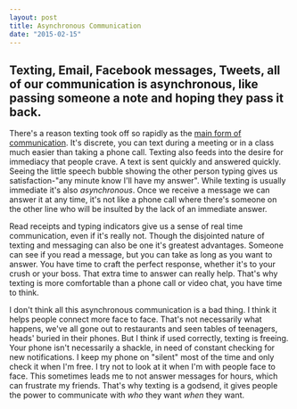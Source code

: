 ```yaml
---
layout: post
title: Asynchronous Communication
date: "2015-02-15"
---
```

## Texting, Email, Facebook messages, Tweets, all of our communication is asynchronous, like passing someone a note and hoping they pass it back.

There's a reason texting took off so rapidly as the [main form of communication](http://www.away.gr/wp-content/uploads/2012/03/PIP_Teens_Smartphones_and_Texting.pdf).  It's discrete, you can text during a meeting or in a class much easier than taking a phone call.  Texting also feeds into the desire for immediacy that people crave.  A text is sent quickly and answered quickly.  Seeing the little speech bubble showing the other person typing gives us satisfaction-"any minute know I'll have my answer".  While texting is usually immediate it's also *asynchronous*.  Once we receive a message we can answer it at any time, it's not like a phone call where there's someone on the other line who will be insulted by the lack of an immediate answer.

Read receipts and typing indicators give us a sense of real time communication, even if it's really not.  Though the disjointed nature of texting and messaging can also be one it's greatest advantages.  Someone can see if you read a message, but you can take as long as you want to answer.  You have time to craft the perfect response, whether it's to your crush or your boss. That extra time to answer can really help.  That's why texting is  more comfortable than a phone call or video chat, you have time to think.  

I don't think all this asynchronous communication is a bad thing.  I think it helps people connect more face to face.  That's not necessarily what happens, we've all gone out to restaurants and seen tables of teenagers, heads' buried in their phones.  But I think if used correctly, texting is freeing.  Your phone isn't necessarily a shackle, in need of constant checking for new notifications.  I keep my phone on "silent" most of the time and only check it when I'm free.  I try not to look at it when I'm with people face to face.  This sometimes leads me to not answer messages for hours, which can frustrate my friends.  That's why texting is a godsend, it gives people the power to communicate with *who* they want *when* they want.
